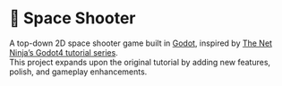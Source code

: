 # 🚀 Space Shooter

A top-down 2D space shooter game built in [Godot](https://godotengine.org/), inspired by [The Net Ninja’s Godot4 tutorial series](https://www.youtube.com/playlist?list=PL4cUxeGkcC9iHCXBpxbdsOByZ55Ez4bgF).  
This project expands upon the original tutorial by adding new features, polish, and gameplay enhancements.
